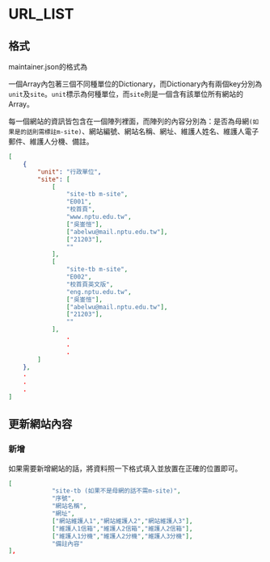 # URL_LIST
## 格式
maintainer.json的格式為

一個Array內包著三個不同種單位的Dictionary，而Dictionary內有兩個key分別為`unit`及`site`。`unit`標示為何種單位，而`site`則是一個含有該單位所有網站的Array。

每一個網站的資訊皆包含在一個陣列裡面，而陣列的內容分別為：是否為母網`(如果是的話則需標註m-site)`、網站編號、網站名稱、網址、維護人姓名、維護人電子郵件、維護人分機、備註。

```json
[
    {
        "unit": "行政單位",
        "site": [
            [
                "site-tb m-site",
                "E001",
                "校首頁",
                "www.nptu.edu.tw",
                ["吳崟愷"],
                ["abelwu@mail.nptu.edu.tw"],
                ["21203"],
                ""
            ],
            [
                "site-tb m-site",
                "E002",
                "校首頁英文版",
                "eng.nptu.edu.tw",
                ["吳崟愷"],
                ["abelwu@mail.nptu.edu.tw"],
                ["21203"],
                ""
            ],
                .
                .
                .
        ]
    },
    .
    .
    .
]
```
## 更新網站內容
### 新增
如果需要新增網站的話，將資料照一下格式填入並放置在正確的位置即可。
```json
[
            "site-tb (如果不是母網的話不需m-site)",
            "序號",
            "網站名稱",
            "網址",
            ["網站維護人1","網站維護人2","網站維護人3"],
            ["維護人1信箱","維護人2信箱","維護人2信箱"],
            ["維護人1分機","維護人2分機","維護人3分機"],
            "備註內容"
],
```